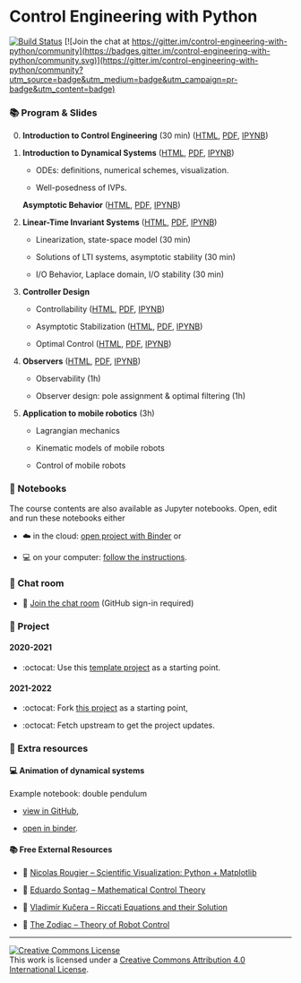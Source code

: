 
Control Engineering with Python
================================================================================

[![Build Status](https://github.com/boisgera/control-engineering-with-python/workflows/build/badge.svg)](https://github.com/boisgera/control-engineering-with-python/actions) [![Join the chat at https://gitter.im/control-engineering-with-python/community](https://badges.gitter.im/control-engineering-with-python/community.svg)](https://gitter.im/control-engineering-with-python/community?utm_source=badge&utm_medium=badge&utm_campaign=pr-badge&utm_content=badge)


### :books: Program & Slides

 0. **Introduction to Control Engineering** (30 min)
    ([HTML](https://boisgera.github.io/control-engineering-with-python/intro.html),
     [PDF](https://boisgera.github.io/control-engineering-with-python/intro.pdf),
     [IPYNB](https://mybinder.org/v2/gh/boisgera/control-engineering-with-python/gh-pages?filepath=intro.ipynb))

 1. **Introduction to Dynamical Systems**
    ([HTML](https://boisgera.github.io/control-engineering-with-python/odes.html),
    [PDF](https://boisgera.github.io/control-engineering-with-python/odes.pdf),
    [IPYNB](https://mybinder.org/v2/gh/boisgera/control-engineering-with-python/gh-pages?filepath=odes.ipynb))

      - ODEs: definitions, numerical schemes, visualization. 

      - Well-posedness of IVPs.

    **Asymptotic Behavior**
    ([HTML](https://boisgera.github.io/control-engineering-with-python/asymptotic.html),
    [PDF](https://boisgera.github.io/control-engineering-with-python/asymptotic.pdf),
    [IPYNB](https://mybinder.org/v2/gh/boisgera/control-engineering-with-python/gh-pages?filepath=asymptotic.ipynb))

 2. **Linear-Time Invariant Systems**
    ([HTML](https://boisgera.github.io/control-engineering-with-python/linear-systems.html),
     [PDF](https://boisgera.github.io/control-engineering-with-python/linear-systems.pdf),
     [IPYNB](https://mybinder.org/v2/gh/boisgera/control-engineering-with-python/gh-pages?filepath=linear-systems.ipynb))

      - Linearization, state-space model (30 min)

      - Solutions of LTI systems, asymptotic stability (30 min)

      - I/O Behavior, Laplace domain, I/O stability (30 min)

 3. **Controller Design**

      - Controllability ([HTML](https://boisgera.github.io/control-engineering-with-python/controllability.html),
     [PDF](https://boisgera.github.io/control-engineering-with-python/controllability.pdf),
     [IPYNB](https://mybinder.org/v2/gh/boisgera/control-engineering-with-python/gh-pages?filepath=controllability.ipynb))

      - Asymptotic Stabilization ([HTML](https://boisgera.github.io/control-engineering-with-python/asymptotic-stabilization.html),
     [PDF](https://boisgera.github.io/control-engineering-with-python/asymptotic-stabilization.pdf),
     [IPYNB](https://mybinder.org/v2/gh/boisgera/control-engineering-with-python/gh-pages?filepath=asymptotic-stabilization.ipynb))

      - Optimal Control ([HTML](https://boisgera.github.io/control-engineering-with-python/optimal-control.html),
     [PDF](https://boisgera.github.io/control-engineering-with-python/optimal-control.pdf),
     [IPYNB](https://mybinder.org/v2/gh/boisgera/control-engineering-with-python/gh-pages?filepath=optimal-control.ipynb))

 4. **Observers**
    ([HTML](https://boisgera.github.io/control-engineering-with-python/observers.html),
     [PDF](https://boisgera.github.io/control-engineering-with-python/observers.pdf),
     [IPYNB](https://mybinder.org/v2/gh/boisgera/control-engineering-with-python/gh-pages?filepath=observers.ipynb))

      - Observability (1h)

      - Observer design: pole assignment & optimal filtering (1h)

 5. **Application to mobile robotics** (3h)

      - Lagrangian mechanics

      - Kinematic models of mobile robots

      - Control of mobile robots

### :notebook: Notebooks

The course contents are also available as Jupyter notebooks. 
Open, edit and run these notebooks either

  - :cloud: in the cloud: [open project with Binder][CEIP-binder] or

  - :computer: on your computer: [follow the instructions](install.md).

[CEIP-binder]: https://mybinder.org/v2/gh/boisgera/control-engineering-with-python/gh-pages

### :speech_balloon: Chat room

  - :speech_balloon: [Join the chat room](https://gitter.im/control-engineering-with-python/community?utm_source=badge&utm_medium=badge&utm_campaign=pr-badge&utm_content=badge) (GitHub sign-in required)
 
### :rocket: Project

#### 2020-2021

  - :octocat:  Use this [template project](https://github.com/boisgera/control-engineering-with-python-project) as a starting point.

#### 2021-2022

  - :octocat: Fork  [this project](https://github.com/boisgera/control-engineering-with-python-project-2021-2022) as a starting point,

  - :octocat: Fetch upstream to get the project updates.


### :tada: Extra resources

#### :computer: Animation of dynamical systems

Example notebook: double pendulum
  
  - [view in GitHub](https://github.com/boisgera/control-engineering-with-python/blob/master/examples/animation.ipynb),

  - [open in binder](https://mybinder.org/v2/gh/boisgera/control-engineering-with-python/gh-pages?filepath=examples/animation.ipynb).

#### :books: Free External Resources      

  - :book: [Nicolas Rougier – Scientific Visualization: Python + Matplotlib](https://hal.inria.fr/hal-03427242/document)
      
  - :book: [Eduardo Sontag – Mathematical Control Theory](http://www.sontaglab.org/FTPDIR/sontag_mathematical_control_theory_springer98.pdf)

  - :book: [Vladimír Kučera – Riccati Equations and their Solution](http://library.utia.cas.cz/separaty/2011/TR/kucera-0436431.pdf)
  
  - :book: [The Zodiac – Theory of Robot Control](http://www.gipsa-lab.grenoble-inp.fr/~carlos.canudas-de-wit/publications/Theory_of_robot_control.pdf)

-----

<a rel="license" href="http://creativecommons.org/licenses/by/4.0/"><img alt="Creative Commons License" style="border-width:0" src="https://i.creativecommons.org/l/by/4.0/88x31.png" /></a><br />This work is licensed under a <a rel="license" href="http://creativecommons.org/licenses/by/4.0/">Creative Commons Attribution 4.0 International License</a>.

